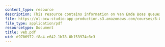 ```yaml
---
content_type: resource
description: This resource contains information on Van Emde Boas queues.
file: https://ol-ocw-studio-app-production.s3.amazonaws.com/courses/6-854j-advanced-algorithms-fall-2005/d9706972f8a4e6421b780b153974e8c3_veb.pdf
file_type: application/pdf
resourcetype: Document
title: veb.pdf
uid: d9706972-f8a4-e642-1b78-0b153974e8c3
---
```


